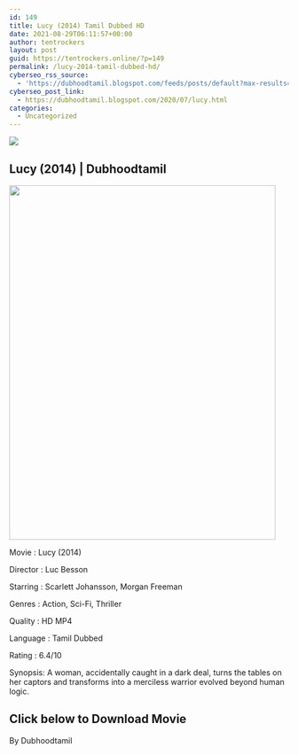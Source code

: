 ```yaml
---
id: 149
title: Lucy (2014) Tamil Dubbed HD
date: 2021-08-29T06:11:57+00:00
author: tentrockers
layout: post
guid: https://tentrockers.online/?p=149
permalink: /lucy-2014-tamil-dubbed-hd/
cyberseo_rss_source:
  - 'https://dubhoodtamil.blogspot.com/feeds/posts/default?max-results=150&start-index=151'
cyberseo_post_link:
  - https://dubhoodtamil.blogspot.com/2020/07/lucy.html
categories:
  - Uncategorized
---
```

<div class="media_block">
  <img src="https://1.bp.blogspot.com/-0_BmV4bC8wc/XyQZfAwqXhI/AAAAAAAAB5o/TpHh4O1HLnoudoJ6KocpZkylbP2tprMjgCNcBGAsYHQ/s72-w480-h640-c/aef59b21b77b38827f85116237f6fcc4.jpg" class="media_thumbnail" />
</div>

## Lucy (2014) | Dubhoodtamil

<div class="separator">
  <a href="https://1.bp.blogspot.com/-0_BmV4bC8wc/XyQZfAwqXhI/AAAAAAAAB5o/TpHh4O1HLnoudoJ6KocpZkylbP2tprMjgCNcBGAsYHQ/s1024/aef59b21b77b38827f85116237f6fcc4.jpg" imageanchor="1"><img loading="lazy" border="0" data-original-height="1024" data-original-width="768" height="640" src="https://1.bp.blogspot.com/-0_BmV4bC8wc/XyQZfAwqXhI/AAAAAAAAB5o/TpHh4O1HLnoudoJ6KocpZkylbP2tprMjgCNcBGAsYHQ/w480-h640/aef59b21b77b38827f85116237f6fcc4.jpg" width="480" /></a>
</div>

Movie	<span></span>:	<span></span>Lucy (2014)

Director	<span></span>:	<span></span>Luc Besson

Starring	<span></span>:	<span></span>Scarlett Johansson, Morgan Freeman

Genres	<span></span>:	<span></span>Action, Sci-Fi, Thriller

Quality	<span></span>:	<span></span>HD MP4

Language	<span></span>:	<span></span>Tamil Dubbed

Rating	<span></span>:	<span></span>6.4/10

Synopsis: A woman, accidentally caught in a dark deal, turns the tables on her captors and transforms into a merciless warrior evolved beyond human logic.

## <span>Click below to Download Movie</span>

<span>By Dubhoodtamil</span>